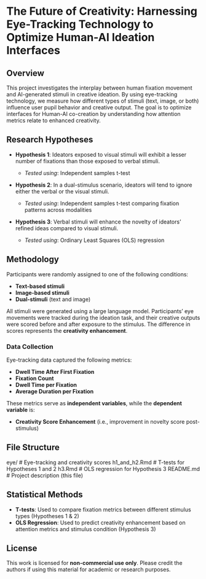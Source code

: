 # The Future of Creativity: Harnessing Eye-Tracking Technology to Optimize Human-AI Ideation Interfaces

## Overview
This project investigates the interplay between human fixation movement and AI-generated stimuli in creative ideation. By using eye-tracking technology, we measure how different types of stimuli (text, image, or both) influence user pupil behavior and creative output. The goal is to optimize interfaces for Human-AI co-creation by understanding how attention metrics relate to enhanced creativity.

## Research Hypotheses

- **Hypothesis 1**: Ideators exposed to visual stimuli will exhibit a lesser number of fixations than those exposed to verbal stimuli.  
  - *Tested using*: Independent samples t-test

- **Hypothesis 2**: In a dual-stimulus scenario, ideators will tend to ignore either the verbal or the visual stimuli.  
  - *Tested using*: Independent samples t-test comparing fixation patterns across modalities

- **Hypothesis 3**: Verbal stimuli will enhance the novelty of ideators’ refined ideas compared to visual stimuli.  
  - *Tested using*: Ordinary Least Squares (OLS) regression

## Methodology

Participants were randomly assigned to one of the following conditions:
- **Text-based stimuli**
- **Image-based stimuli**
- **Dual-stimuli** (text and image)

All stimuli were generated using a large language model. Participants’ eye movements were tracked during the ideation task, and their creative outputs were scored before and after exposure to the stimulus. The difference in scores represents the **creativity enhancement**.

### Data Collection
Eye-tracking data captured the following metrics:
- **Dwell Time After First Fixation**
- **Fixation Count**
- **Dwell Time per Fixation**
- **Average Duration per Fixation**

These metrics serve as **independent variables**, while the **dependent variable** is:
- **Creativity Score Enhancement** (i.e., improvement in novelty score post-stimulus)

## File Structure

eye/ # Eye-tracking and creativity scores
h1_and_h2.Rmd # T-tests for Hypotheses 1 and 2
h3.Rmd # OLS regression for Hypothesis 3
README.md # Project description (this file)


## Statistical Methods

- **T-tests**: Used to compare fixation metrics between different stimulus types (Hypotheses 1 & 2)
- **OLS Regression**: Used to predict creativity enhancement based on attention metrics and stimulus condition (Hypothesis 3)

## License

This work is licensed for **non-commercial use only**. Please credit the authors if using this material for academic or research purposes.
